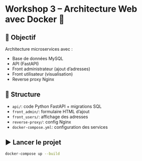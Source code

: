 # Workshop 3 – Architecture Web avec Docker 🐳

## 🚀 Objectif
Architecture microservices avec :
- Base de données MySQL
- API (FastAPI)
- Front administrateur (ajout d’adresses)
- Front utilisateur (visualisation)
- Reverse proxy Nginx

## 🧱 Structure
- `api/`: code Python FastAPI + migrations SQL
- `front_admin/`: formulaire HTML d’ajout
- `front_users/`: affichage des adresses
- `reverse-proxy/`: config Nginx
- `docker-compose.yml`: configuration des services

## ▶️ Lancer le projet

```bash
docker-compose up --build